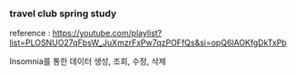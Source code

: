 ### travel club spring study


reference : https://youtube.com/playlist?list=PLOSNUO27qFbsW_JuXmzrFxPw7qzPOFfQs&si=opQ6lAOKfgDkTxPb


Insomnia를 통한 데이터 생성, 조회, 수정, 삭제
